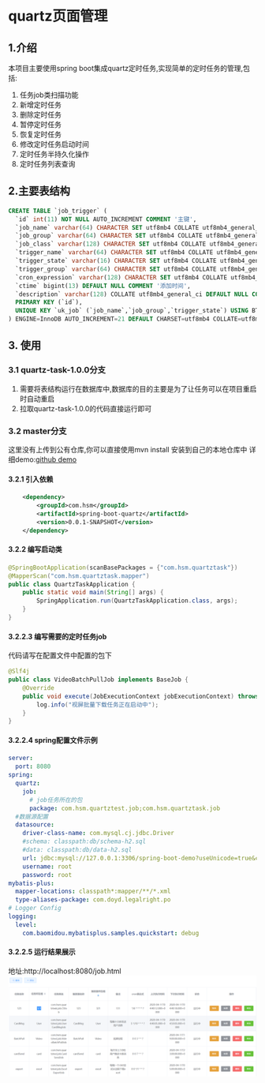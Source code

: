 # quartz页面管理
## 1.介绍
本项目主要使用spring boot集成quartz定时任务,实现简单的定时任务的管理,包括:
1. 任务job类扫描功能
2. 新增定时任务
3. 删除定时任务
4. 暂停定时任务
5. 恢复定时任务
6. 修改定时任务启动时间
7. 定时任务半持久化操作
8. 定时任务列表查询

## 2.主要表结构
```sql
CREATE TABLE `job_trigger` (
  `id` int(11) NOT NULL AUTO_INCREMENT COMMENT '主键',
  `job_name` varchar(64) CHARACTER SET utf8mb4 COLLATE utf8mb4_general_ci NOT NULL COMMENT '任务名',
  `job_group` varchar(64) CHARACTER SET utf8mb4 COLLATE utf8mb4_general_ci NOT NULL COMMENT '任务组',
  `job_class` varchar(128) CHARACTER SET utf8mb4 COLLATE utf8mb4_general_ci NOT NULL COMMENT '任务执行类',
  `trigger_name` varchar(64) CHARACTER SET utf8mb4 COLLATE utf8mb4_general_ci DEFAULT NULL COMMENT '触发器名',
  `trigger_state` varchar(16) CHARACTER SET utf8mb4 COLLATE utf8mb4_general_ci DEFAULT NULL COMMENT '触发器状态',
  `trigger_group` varchar(64) CHARACTER SET utf8mb4 COLLATE utf8mb4_general_ci DEFAULT NULL COMMENT '触发器组',
  `cron_expression` varchar(128) CHARACTER SET utf8mb4 COLLATE utf8mb4_general_ci DEFAULT NULL COMMENT 'cron表达式',
  `ctime` bigint(13) DEFAULT NULL COMMENT '添加时间',
  `description` varchar(128) COLLATE utf8mb4_general_ci DEFAULT NULL COMMENT '任务描述',
  PRIMARY KEY (`id`),
  UNIQUE KEY `uk_job` (`job_name`,`job_group`,`trigger_state`) USING BTREE
) ENGINE=InnoDB AUTO_INCREMENT=21 DEFAULT CHARSET=utf8mb4 COLLATE=utf8mb4_general_ci COMMENT '任务记录表';
```
## 3. 使用
### 3.1 quartz-task-1.0.0分支
1. 需要将表结构运行在数据库中,数据库的目的主要是为了让任务可以在项目重启时自动重启
2. 拉取quartz-task-1.0.0的代码直接运行即可
### 3.2 master分支
这里没有上传到公有仓库,你可以直接使用mvn install 安装到自己的本地仓库中
详细demo:[github demo](https://github.com/Steven-hsm/learnexample/tree/master/quart-test)
#### 3.2.1 引入依赖
```xml
    <dependency>
        <groupId>com.hsm</groupId>
        <artifactId>spring-boot-quartz</artifactId>
        <version>0.0.1-SNAPSHOT</version>
    </dependency>
```
#### 3.2.2 编写启动类
```java
@SpringBootApplication(scanBasePackages = {"com.hsm.quartztask"})
@MapperScan("com.hsm.quartztask.mapper")
public class QuartzTaskApplication {
    public static void main(String[] args) {
        SpringApplication.run(QuartzTaskApplication.class, args);
    }
}
```
#### 3.2.2.3 编写需要的定时任务job
代码请写在配置文件中配置的包下
```java
@Slf4j
public class VideoBatchPullJob implements BaseJob {
    @Override
    public void execute(JobExecutionContext jobExecutionContext) throws JobExecutionException {
        log.info("视屏批量下载任务正在启动中");
    }
}
```
#### 3.2.2.4 spring配置文件示例
```yaml
server:
  port: 8080
spring:
  quartz:
    job:
      # job任务所在的包
      package: com.hsm.quartztest.job;com.hsm.quartztask.job
  #数据源配置
  datasource:
    driver-class-name: com.mysql.cj.jdbc.Driver
    #schema: classpath:db/schema-h2.sql
    #data: classpath:db/data-h2.sql
    url: jdbc:mysql://127.0.0.1:3306/spring-boot-demo?useUnicode=true&characterEncoding=utf8&useSSL=false&allowPublicKeyRetrieval=true&serverTimezone=UTC
    username: root
    password: root
mybatis-plus:
  mapper-locations: classpath*:mapper/**/*.xml
  type-aliases-package: com.doyd.legalright.po
# Logger Config
logging:
  level:
    com.baomidou.mybatisplus.samples.quickstart: debug
```
#### 3.2.2.5 运行结果展示
地址:http://localhost:8080/job.html
![结果展示](./images/运行结果.png)


